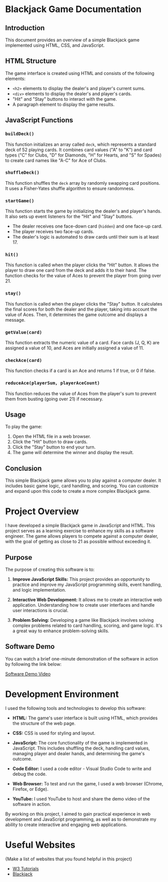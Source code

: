 # Blackjack Game Documentation

## Introduction

This document provides an overview of a simple Blackjack game implemented using HTML, CSS, and JavaScript.

## HTML Structure

The game interface is created using HTML and consists of the following elements:

- `<h2>` elements to display the dealer's and player's current sums.
- `<div>` elements to display the dealer's and player's cards.
- "Hit" and "Stay" buttons to interact with the game.
- A paragraph element to display the game results.

## JavaScript Functions

### `buildDeck()`

This function initializes an array called `deck`, which represents a standard deck of 52 playing cards. It combines card values ("A" to "K") and card types ("C" for Clubs, "D" for Diamonds, "H" for Hearts, and "S" for Spades) to create card names like "A-C" for Ace of Clubs.

### `shuffleDeck()`

This function shuffles the `deck` array by randomly swapping card positions. It uses a Fisher-Yates shuffle algorithm to ensure randomness.

### `startGame()`

This function starts the game by initializing the dealer's and player's hands. It also sets up event listeners for the "Hit" and "Stay" buttons.

- The dealer receives one face-down card (`hidden`) and one face-up card.
- The player receives two face-up cards.
- The dealer's logic is automated to draw cards until their sum is at least 17.

### `hit()`

This function is called when the player clicks the "Hit" button. It allows the player to draw one card from the deck and adds it to their hand. The function checks for the value of Aces to prevent the player from going over 21.

### `stay()`

This function is called when the player clicks the "Stay" button. It calculates the final scores for both the dealer and the player, taking into account the value of Aces. Then, it determines the game outcome and displays a message.

### `getValue(card)`

This function extracts the numeric value of a card. Face cards (J, Q, K) are assigned a value of 10, and Aces are initially assigned a value of 11.

### `checkAce(card)`

This function checks if a card is an Ace and returns 1 if true, or 0 if false.

### `reduceAce(playerSum, playerAceCount)`

This function reduces the value of Aces from the player's sum to prevent them from busting (going over 21) if necessary.

## Usage

To play the game:

1. Open the HTML file in a web browser.
2. Click the "Hit" button to draw cards.
3. Click the "Stay" button to end your turn.
4. The game will determine the winner and display the result.

## Conclusion

This simple Blackjack game allows you to play against a computer dealer. It includes basic game logic, card handling, and scoring. You can customize and expand upon this code to create a more complex Blackjack game.

# Project Overview

I have developed a simple Blackjack game in JavaScript and HTML. This project serves as a learning exercise to enhance my skills as a software engineer. The game allows players to compete against a computer dealer, with the goal of getting as close to 21 as possible without exceeding it. 

## Purpose

The purpose of creating this software is to:

1. **Improve JavaScript Skills:** This project provides an opportunity to practice and improve my JavaScript programming skills, event handling, and logic implementation.

2. **Interactive Web Development:** It allows me to create an interactive web application. Understanding how to create user interfaces and handle user interactions is crucial.

3. **Problem Solving:** Developing a game like Blackjack involves solving complex problems related to card handling, scoring, and game logic. It's a great way to enhance problem-solving skills.

## Software Demo

You can watch a brief one-minute demonstration of the software in action by following the link below:

[Software Demo Video](https://youtu.be/ApGzNkO1b3Q)

# Development Environment

I used the following tools and technologies to develop this software:

- **HTML:** The game's user interface is built using HTML, which provides the structure of the web page.

- **CSS:**  CSS is used for styling and layout.

- **JavaScript:** The core functionality of the game is implemented in JavaScript. This includes shuffling the deck, handling card values, managing player and dealer hands, and determining the game's outcome.

- **Code Editor:** I used a code editor - Visual Studio Code to write and debug the code.

- **Web Browser:** To test and run the game, I used a web browser (Chrome, Firefox, or Edge).

- **YouTube:** I used YouTube to host and share the demo video of the software in action.

By working on this project, I aimed to gain practical experience in web development and JavaScript programming, as well as to demonstrate my ability to create interactive and engaging web applications.

# Useful Websites

{Make a list of websites that you found helpful in this project}
* [W3 Tutorials](https://www.w3schools.com/js/js_intro.asp)
* [Blackjack](https://math.hws.edu/eck/cs271/js-work/Blackjack.html)